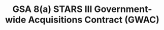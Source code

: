 ---
title: GSA 8(a) STARS III Government-wide Acquisitions Contract (GWAC)
year:
description: Resources related to 8(a) STARS III GWAC for small businesses.
external_url: www.gsa.gov/technology/technology-purchasing-programs/governmentwide-acquisition-contracts/8a-stars-iii
content_tags:
type: link
filters: vehicle-solutions it-best-in-class-vehicles for-contracting-officers
---